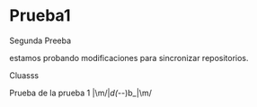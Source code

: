 # Prueba1
Segunda Preeba

estamos probando modificaciones para sincronizar repositorios.

Cluasss

Prueba de la prueba 1 |\m/|_d(-_-)b_|\m/
